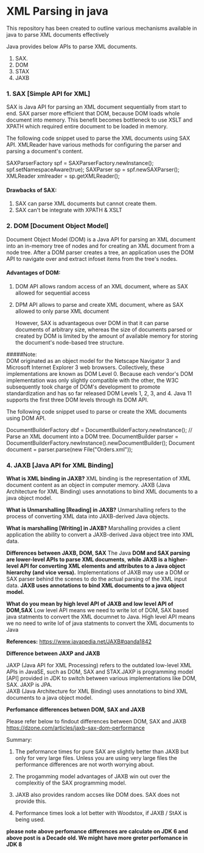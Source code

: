 # XML Parsing in java

This repository has been created to outline various mechanisms available in java to parse XML documents effectively

Java provides below APIs to parse XML documents.

1. SAX.
2. DOM
3. STAX
4. JAXB


### 1. SAX [Simple API for XML] 
   SAX is Java API for parsing an XML document sequentially from start to end. 
   SAX parser more efficient that DOM, because DOM loads whole document into memory. 
   This benefit becomes bottleneck to use XSLT and XPATH which required entire document to be loaded in memory.
   
   The following code snippet used to parse the XML documents using SAX API.
   XMLReader have various methods for configuring the parser and parsing a document's content. 
   
   SAXParserFactory spf = SAXParserFactory.newInstance();
   spf.setNamespaceAware(true);
   SAXParser sp = spf.newSAXParser();
   XMLReader xmlreader = sp.getXMLReader();
   
#### Drawbacks of SAX:

1. SAX can parse XML documents but cannot create them. 
2. SAX can't be integrate with XPATH & XSLT


### 2. DOM [Document Object Model]
   Document Object Model (DOM) is a Java API for parsing an XML document into an in-memory tree of nodes and for creating an XML document from a node tree. 
   After a DOM parser creates a tree, an application uses the DOM API to navigate over and extract infoset items from the tree's nodes.
   
#### Advantages of DOM:

1. DOM API allows random access of an XML document, where as SAX allowed for sequential access
2. DPM API allows to parse and create XML document, where as SAX allowed to only parse XML document

   However, SAX is advantageous over DOM in that it can parse documents of arbitrary size, whereas the size of documents parsed or created by DOM is limited 
   by the amount of available memory for storing the document's node-based tree structure.   
  
  #####Note: 	
  DOM originated as an object model for the Netscape Navigator 3 and Microsoft Internet Explorer 3 web browsers. 
  Collectively, these implementations are known as DOM Level 0. Because each vendor's DOM implementation was only slightly compatible with the other, 
  the W3C subsequently took charge of DOM's development to promote standardization and has so far released DOM Levels 1, 2, 3, and 4. 
  Java 11 supports the first three DOM levels through its DOM API.
  
  
  The following code snippet used to parse or create the XML documents using DOM API.
  
  DocumentBuilderFactory dbf = DocumentBuilderFactory.newInstance();
  // Parse an XML document into a DOM tree.
  DocumentBuilder parser = DocumentBuilderFactory.newInstance().newDocumentBuilder();
  Document document = parser.parse(new File("Orders.xml"));   
  

### 4. JAXB [Java API for XML Binding]

**What is XML binding in JAXB?**
XML binding is the representation of XML document content as an object in computer memory.
JAXB (Java Architecture for XML Binding) uses annotations to bind XML documents to a java object model.

**What is Unmarshalling [Reading] in JAXB?**
Unmarshalling refers to the process of converting XML data into JAXB-derived Java objects.

**What is marshalling [Writing] in JAXB?**
Marshalling provides a client application the ability to convert a JAXB-derived Java object tree into XML data.

**Differences between JAXB, DOM, SAX**
The Java **DOM and SAX parsing are lower-level APIs to parse XML documents**, **while JAXB is a higher-level API for converting XML elements and attributes to a Java object hierarchy (and vice versa).** Implementations of JAXB may use a DOM or SAX parser behind the scenes to do the actual parsing of the XML input data.
**JAXB uses annotations to bind XML documents to a java object model.**

**What do you mean by high level API of JAXB and low level API of DOM,SAX**
Low level API means we need to write lot of DOM, SAX based java statments to convert the XML documnet to Java. 
High level API means we no need to write lof of java statments to convert the XML documents to Java

**References:**
https://www.javapedia.net/JAXB#qanda1842


**Difference between JAXP and JAXB**

JAXP (Java API for XML Processing) refers to the outdated low-level XML APIs in JavaSE, such as DOM, SAX and STAX.JAXP is programming model [API] provided in JDK to switch between various implementations like DOM, SAX. JAXP is JPA.  
JAXB (Java Architecture for XML Binding) uses annotations to bind XML documents to a java object model.


**Perfomance differences betwen DOM, SAX and JAXB**

Please refer below to findout differences between DOM, SAX and JAXB
https://dzone.com/articles/jaxb-sax-dom-performance

Summary:
1. The peformance times for pure SAX are slightly better than JAXB but only for very large files. 
   Unless you are using very large files the performance differences are not worth worrying about. 
   
2. The progamming model advantages of JAXB win out over the complexitiy of the SAX programming model. 

3. JAXB also provides random accses like DOM does. SAX does not provide this.

4. Performance times look a lot better with Woodstox, if JAXB / StAX is being used.

**please note above perfomance differences are calculate on JDK 6 and above post is a Decade old. We might have more greter perfomance in JDK 8**


  
   





